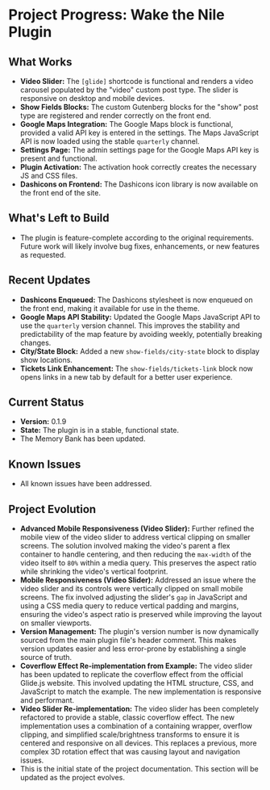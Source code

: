 # Project Progress: Wake the Nile Plugin

## What Works

*   **Video Slider:** The `[glide]` shortcode is functional and renders a video carousel populated by the "video" custom post type. The slider is responsive on desktop and mobile devices.
*   **Show Fields Blocks:** The custom Gutenberg blocks for the "show" post type are registered and render correctly on the front end.
*   **Google Maps Integration:** The Google Maps block is functional, provided a valid API key is entered in the settings. The Maps JavaScript API is now loaded using the stable `quarterly` channel.
*   **Settings Page:** The admin settings page for the Google Maps API key is present and functional.
*   **Plugin Activation:** The activation hook correctly creates the necessary JS and CSS files.
*   **Dashicons on Frontend:** The Dashicons icon library is now available on the front end of the site.

## What's Left to Build

*   The plugin is feature-complete according to the original requirements. Future work will likely involve bug fixes, enhancements, or new features as requested.

## Recent Updates

*   **Dashicons Enqueued:** The Dashicons stylesheet is now enqueued on the front end, making it available for use in the theme.
*   **Google Maps API Stability:** Updated the Google Maps JavaScript API to use the `quarterly` version channel. This improves the stability and predictability of the map feature by avoiding weekly, potentially breaking changes.
*   **City/State Block:** Added a new `show-fields/city-state` block to display show locations.
*   **Tickets Link Enhancement:** The `show-fields/tickets-link` block now opens links in a new tab by default for a better user experience.

## Current Status

*   **Version:** 0.1.9
*   **State:** The plugin is in a stable, functional state.
*   The Memory Bank has been updated.

## Known Issues

*   All known issues have been addressed.

## Project Evolution

*   **Advanced Mobile Responsiveness (Video Slider):** Further refined the mobile view of the video slider to address vertical clipping on smaller screens. The solution involved making the video's parent a flex container to handle centering, and then reducing the `max-width` of the video itself to `80%` within a media query. This preserves the aspect ratio while shrinking the video's vertical footprint.
*   **Mobile Responsiveness (Video Slider):** Addressed an issue where the video slider and its controls were vertically clipped on small mobile screens. The fix involved adjusting the slider's `gap` in JavaScript and using a CSS media query to reduce vertical padding and margins, ensuring the video's aspect ratio is preserved while improving the layout on smaller viewports.
*   **Version Management:** The plugin's version number is now dynamically sourced from the main plugin file's header comment. This makes version updates easier and less error-prone by establishing a single source of truth.
*   **Coverflow Effect Re-implementation from Example:** The video slider has been updated to replicate the coverflow effect from the official Glide.js website. This involved updating the HTML structure, CSS, and JavaScript to match the example. The new implementation is responsive and performant.
*   **Video Slider Re-implementation:** The video slider has been completely refactored to provide a stable, classic coverflow effect. The new implementation uses a combination of a containing wrapper, overflow clipping, and simplified scale/brightness transforms to ensure it is centered and responsive on all devices. This replaces a previous, more complex 3D rotation effect that was causing layout and navigation issues.
*   This is the initial state of the project documentation. This section will be updated as the project evolves.
